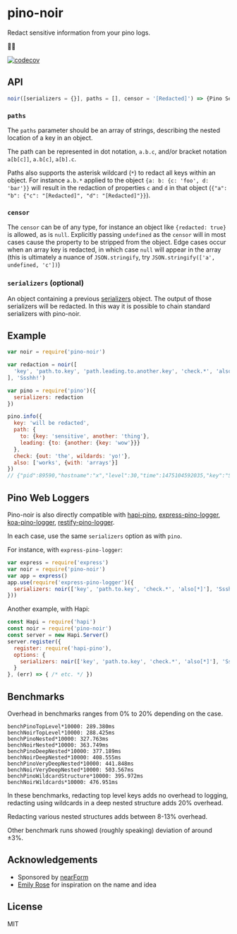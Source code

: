 # pino-noir

Redact sensitive information from your pino logs.

🍾🍷

[![codecov](https://codecov.io/gh/pinojs/pino-noir/branch/master/graph/badge.svg)](https://codecov.io/gh/pinojs/pino-noir)

## API

```js
noir([serializers = {}], paths = [], censor = '[Redacted]') => {Pino Serializer Object}
```
### `paths`

The `paths` parameter should be an array of strings, describing the nested location of a key in an object.

The path can be represented in dot notation, `a.b.c`, and/or bracket notation
`a[b[c]]`, `a.b[c]`, `a[b].c`.

Paths also supports the asterisk wildcard (`*`) to redact all keys within
an object. For instance `a.b.*` applied to the object `{a: b: {c: 'foo', d: 'bar'}}` will result in the redaction of properties `c` and `d` in that object (`{"a": "b": {"c": "[Redacted]", "d": "[Redacted]"}}`).

### `censor`

The `censor` can be of any type, for instance an object like `{redacted: true}`
is allowed, as is `null`. Explicitly passing `undefined` as the `censor` will
in most cases cause the property to be stripped from the object. Edge cases occur when an array key is redacted, in which case `null` will appear in the array (this is ultimately a nuance of `JSON.stringify`, try `JSON.stringify(['a', undefined, 'c'])`)

### `serializers` (optional)

An object containing a previous
[serializers](https://github.com/pinojs/pino/blob/master/docs/API.md#example) object. The output of those
serializers will be redacted. In this way it is possible to chain
standard serializers with pino-noir.

## Example

```js
var noir = require('pino-noir')

var redaction = noir([
  'key', 'path.to.key', 'path.leading.to.another.key', 'check.*', 'also[*]'
], 'Ssshh!')

var pino = require('pino')({
  serializers: redaction
})

pino.info({
  key: 'will be redacted',
  path: {
    to: {key: 'sensitive', another: 'thing'},
    leading: {to: {another: {key: 'wow'}}}
  },
  check: {out: 'the', wildards: 'yo!'},
  also: ['works', {with: 'arrays'}]
})
// {"pid":89590,"hostname":"x","level":30,"time":1475104592035,"key":"Ssshh!","path":{"to":{"key":"Ssshh!","another":"thing"},"leading":{"to":{"another":{"key":"Ssshh!"}}}},"check":{"out":"Ssshh!","wildards":"Ssshh!"},"also":["Ssshh!","Ssshh!"],"v":1}
```

## Pino Web Loggers

Pino-noir is also directly compatible with [hapi-pino](http://npm.im/hapi-pino), [express-pino-logger](http://npm.im/express-pino-logger), [koa-pino-logger](http://npm.im/koa-pino-logger), [restify-pino-logger](http://npm.im/restify-pino-logger).

In each case, use the same `serializers` option as with `pino`.

For instance, with `express-pino-logger`:

```js
var express = require('express')
var noir = require('pino-noir')
var app = express()
app.use(require('express-pino-logger')({
  serializers: noir(['key', 'path.to.key', 'check.*', 'also[*]'], 'Ssshh!')
}))
```

Another example, with Hapi:

```js
const Hapi = require('hapi')
const noir = require('pino-noir')
const server = new Hapi.Server()
server.register({
  register: require('hapi-pino'),
  options: {
    serializers: noir(['key', 'path.to.key', 'check.*', 'also[*]'], 'Ssshh!')
  }
}, (err) => { /* etc. */ })
```

## Benchmarks

Overhead in benchmarks ranges from 0% to 20% depending on the case.

```
benchPinoTopLevel*10000: 289.380ms
benchNoirTopLevel*10000: 288.425ms
benchPinoNested*10000: 327.763ms
benchNoirNested*10000: 363.749ms
benchPinoDeepNested*10000: 377.189ms
benchNoirDeepNested*10000: 408.555ms
benchPinoVeryDeepNested*10000: 441.848ms
benchNoirVeryDeepNested*10000: 503.567ms
benchPinoWildcardStructure*10000: 395.972ms
benchNoirWildcards*10000: 476.951ms
```

In these benchmarks, redacting top level keys adds no overhead to logging, redacting using wildcards in a deep nested structure adds 20% overhead.

Redacting various nested structures adds between 8-13% overhead.

Other benchmark runs showed (roughly speaking) deviation of around ±3%.

## Acknowledgements

* Sponsored by [nearForm](http://nearform.com)
* [Emily Rose](https://twitter.com/nexxylove) for inspiration on the name and idea

## License

MIT

